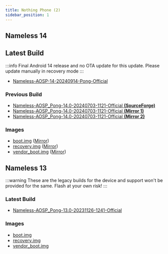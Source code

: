 ```yaml
---
title: Nothing Phone (2)
sidebar_position: 1
---
```


## Nameless 14

## Latest Build

:::info
Final Android 14 release and no OTA update for this update. Please update manually in recovery mode
:::
- [Nameless-AOSP-14-20240914-Pong-Official](https://sourceforge.net/projects/nameless-aosp/files/Pong/Nameless-AOSP-14-20240914-Pong-Official.zip/download)

### Previous Build
- [Nameless-AOSP_Pong-14.0-20240703-1121-Official __(SourceForge)__](https://sourceforge.net/projects/nameless-aosp/files/Pong/Nameless-AOSP_Pong-14.0-20240703-1121-Official.zip/download)
- [Nameless-AOSP_Pong-14.0-20240703-1121-Official __(Mirror 1)__](https://drive.google.com/file/d/1UXUIHVaGU7WGVH9R8p7miuBOV6unWyM3/view)
- [Nameless-AOSP_Pong-14.0-20240703-1121-Official __(Mirror 2)__](https://drive.google.com/file/d/1bkzSZJUDRKyZXbhkbxg2bgEi3vwKsIJ3/view)

### Images
- [boot.img](https://sourceforge.net/projects/nameless-aosp/files/Pong/images/26-05-2024/boot.img/download) ([Mirror](https://drive.google.com/file/d/1YeOhI5DGLFJWCLy2UVEDirRln7hHb8sb/view?usp=drive_link))
- [recovery.img](https://sourceforge.net/projects/nameless-aosp/files/Pong/images/26-05-2024/recovery.img/download) ([Mirror](https://drive.google.com/file/d/1a1GYY3_DcylWR9s5y6lZjlh_C_OqgUGT/view?usp=drive_link))
- [vendor_boot.img](https://sourceforge.net/projects/nameless-aosp/files/Pong/images/26-05-2024/vendor_boot.img/download) ([Mirror](https://drive.google.com/file/d/1Fqq838soHPeJd1thn_JBtRv1V2rl6-e1/view?usp=drive_link))

## Nameless 13

:::warning
These are the legacy builds for the device and support won't be provided for the same. Flash at your own risk!
:::

### Latest Build
- [Nameless-AOSP_Pong-13.0-20231126-1241-Official](https://sourceforge.net/projects/nameless-aosp/files/Pong/Nameless-AOSP_Pong-13.0-20231126-1241-Official.zip/download)

### Images
- [boot.img](https://sourceforge.net/projects/nameless-aosp/files/Pong/images/26-11-2023/boot.img/download)
- [recovery.img](https://sourceforge.net/projects/nameless-aosp/files/Pong/images/26-11-2023/recovery.img/download)
- [vendor_boot.img](https://sourceforge.net/projects/nameless-aosp/files/Pong/images/26-11-2023/vendor_boot.img/download)